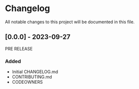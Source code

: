 # Changelog

All notable changes to this project will be documented in this file.

## [0.0.0] - 2023-09-27
PRE RELEASE

### Added
- Initial CHANGELOG.md
- CONTRIBUTING.md
- CODEOWNERS
